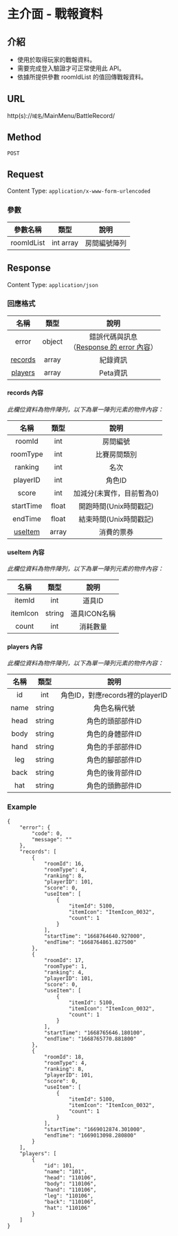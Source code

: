 # 主介面 - 戰報資料

## 介紹

- 使用於取得玩家的戰報資料。
- 需要完成登入驗證才可正常使用此 API。
- 依據所提供參數 roomIdList 的值回傳戰報資料。

## URL

http(s)://`域名`/MainMenu/BattleRecord/

## Method

`POST`

## Request

Content Type: `application/x-www-form-urlencoded`

### 參數

| 參數名稱 | 類型 | 說明 |
|:-:|:-:|:-:|
| roomIdList | int array | 房間編號陣列 |

## Response

Content Type: `application/json`

### 回應格式

| 名稱 | 類型 | 說明 |
|:-:|:-:|:-:|
| error | object | 錯誤代碼與訊息<br>（[Response 的 error 內容](../response.md#error)） |
| [records](#records) | array | 紀錄資訊 |
| [players](#players) | array | Peta資訊 |

#### <span id="records">records 內容</span>

_此欄位資料為物件陣列，以下為單一陣列元素的物件內容：_

| 名稱 | 類型 | 說明 |
|:-:|:-:|:-:|
| roomId | int | 房間編號 |
| roomType | int | 比賽房間類別 |
| ranking | int | 名次 |
| playerID | int | 角色ID |
| score | int | 加減分(未實作，目前暫為0) |
| startTime | float | 開跑時間(Unix時間戳記) |
| endTime | float | 結束時間(Unix時間戳記) |
| [useItem](#useItem) | array | 消費的票券 |

#### <span id="useItem">useItem 內容</span>

_此欄位資料為物件陣列，以下為單一陣列元素的物件內容：_

| 名稱 | 類型 | 說明 |
|:-:|:-:|:-:|
| itemId | int | 道具ID |
| itemIcon | string | 道具ICON名稱 |
| count | int | 消耗數量 |

#### <span id="players">players 內容</span>

_此欄位資料為物件陣列，以下為單一陣列元素的物件內容：_

| 名稱 | 類型 | 說明 |
|:-:|:-:|:-:|
| id | int | 角色ID，對應records裡的playerID |
| name | string | 角色名稱代號 |
| head | string | 角色的頭部部件ID |
| body | string | 角色的身體部件ID |
| hand | string | 角色的手部部件ID |
| leg | string | 角色的腳部部件ID |
| back | string | 角色的後背部件ID |
| hat | string | 角色的頭飾部件ID |

### Example

	{
	    "error": {
	        "code": 0,
	        "message": ""
	    },
	    "records": [
	        {
	            "roomId": 16,
	            "roomType": 4,
	            "ranking": 8,
	            "playerID": 101,
	            "score": 0,
	            "useItem": [
	                {
	                    "itemId": 5100,
	                    "itemIcon": "ItemIcon_0032",
	                    "count": 1
	                }
	            ],
	            "startTime": "1668764640.927000",
	            "endTime": "1668764861.827500"
	        },
	        {
	            "roomId": 17,
	            "roomType": 1,
	            "ranking": 4,
	            "playerID": 101,
	            "score": 0,
	            "useItem": [
	                {
	                    "itemId": 5100,
	                    "itemIcon": "ItemIcon_0032",
	                    "count": 1
	                }
	            ],
	            "startTime": "1668765646.180100",
	            "endTime": "1668765770.881800"
	        },
	        {
	            "roomId": 18,
	            "roomType": 4,
	            "ranking": 8,
	            "playerID": 101,
	            "score": 0,
	            "useItem": [
	                {
	                    "itemId": 5100,
	                    "itemIcon": "ItemIcon_0032",
	                    "count": 1
	                }
	            ],
	            "startTime": "1669012874.301000",
	            "endTime": "1669013098.280800"
	        }
	    ],
	    "players": [
	        {
	            "id": 101,
	            "name": "101",
	            "head": "110106",
	            "body": "110106",
	            "hand": "110106",
	            "leg": "110106",
	            "back": "110106",
	            "hat": "110106"
	        }
	    ]
	}